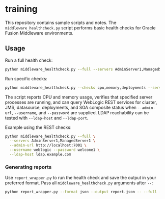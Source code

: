 # training

This repository contains sample scripts and notes. The `middleware_healthcheck.py` script performs basic health checks for Oracle Fusion Middleware environments.

## Usage

Run a full health check:

```bash
python middleware_healthcheck.py --full --servers AdminServer1,ManagedServer1
```

Run specific checks:

```bash
python middleware_healthcheck.py --checks cpu,memory,deployments --servers AdminServer1
```

The script reports CPU and memory usage, verifies that specified server processes are running, and can query WebLogic REST services for cluster, JMS, datasource, deployments, and SOA composite status when `--admin-url`, `--username`, and `--password` are supplied. LDAP reachability can be tested with `--ldap-host` and `--ldap-port`.

Example using the REST checks:

```bash
python middleware_healthcheck.py --full \
  --servers AdminServer1,ManagedServer1 \
  --admin-url http://localhost:7001 \
  --username weblogic --password welcome1 \
  --ldap-host ldap.example.com
```

### Generating reports

Use `report_wrapper.py` to run the health check and save the output in your preferred format. Pass all `middleware_healthcheck.py` arguments after `--`:

```bash
python report_wrapper.py --format json --output report.json -- --full --servers AdminServer1
```

